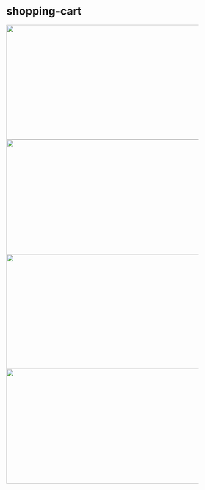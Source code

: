# shopping-cart

<img src="https://user-images.githubusercontent.com/25387557/122773786-8bfac580-d2a0-11eb-92ad-2717c6f89cb4.PNG" width="600" height="300">
<img src="https://user-images.githubusercontent.com/25387557/122773788-8c935c00-d2a0-11eb-9592-4424140396a8.PNG" width="600" height="300">
<img src="https://user-images.githubusercontent.com/25387557/122773782-8b622f00-d2a0-11eb-8942-d82bc4cde4cd.PNG" width="600" height="300">
<img src="https://user-images.githubusercontent.com/25387557/122773784-8bfac580-d2a0-11eb-8553-87fa3029126f.PNG" width="600" height="300">
